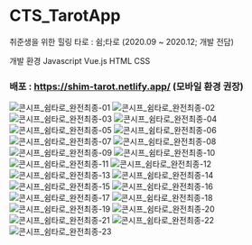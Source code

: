 # CTS_TarotApp
취준생을 위한 힐링 타로 : 쉼;타로
(2020.09 ~ 2020.12; 개발 전담) 

개발 환경
Javascript
Vue.js
HTML CSS

### 배포 : https://shim-tarot.netlify.app/ (모바일 환경 권장)

![콘시프_쉼타로_완전최종-01](https://user-images.githubusercontent.com/37402252/110214192-e4bb7380-7ee6-11eb-9c5d-d62e9b306f8e.jpg)
![콘시프_쉼타로_완전최종-02](https://user-images.githubusercontent.com/37402252/110214193-e5eca080-7ee6-11eb-8120-bebd7ef6a246.jpg)
![콘시프_쉼타로_완전최종-03](https://user-images.githubusercontent.com/37402252/110214194-e6853700-7ee6-11eb-833e-445069c9da91.jpg)
![콘시프_쉼타로_완전최종-04](https://user-images.githubusercontent.com/37402252/110214195-e71dcd80-7ee6-11eb-9bdc-b8558f3aed8b.jpg)
![콘시프_쉼타로_완전최종-05](https://user-images.githubusercontent.com/37402252/110214196-e7b66400-7ee6-11eb-9592-78aa13a79f76.jpg)
![콘시프_쉼타로_완전최종-06](https://user-images.githubusercontent.com/37402252/110214197-e7b66400-7ee6-11eb-8332-88adcc7d4672.jpg)
![콘시프_쉼타로_완전최종-07](https://user-images.githubusercontent.com/37402252/110214198-e84efa80-7ee6-11eb-8b25-0c8923cb1cbb.jpg)
![콘시프_쉼타로_완전최종-08](https://user-images.githubusercontent.com/37402252/110214199-e8e79100-7ee6-11eb-8013-599398a6630c.jpg)
![콘시프_쉼타로_완전최종-09](https://user-images.githubusercontent.com/37402252/110214200-e8e79100-7ee6-11eb-930f-7271200db3e2.jpg)
![콘시프_쉼타로_완전최종-10](https://user-images.githubusercontent.com/37402252/110214201-e9802780-7ee6-11eb-887f-6307abb06250.jpg)
![콘시프_쉼타로_완전최종-11](https://user-images.githubusercontent.com/37402252/110214202-ea18be00-7ee6-11eb-864a-0a6e8d2205c6.jpg)
![콘시프_쉼타로_완전최종-12](https://user-images.githubusercontent.com/37402252/110214203-ea18be00-7ee6-11eb-8abf-20555b360e46.jpg)
![콘시프_쉼타로_완전최종-13](https://user-images.githubusercontent.com/37402252/110214205-eab15480-7ee6-11eb-8b9c-a03a902dc86c.jpg)
![콘시프_쉼타로_완전최종-14](https://user-images.githubusercontent.com/37402252/110214206-eb49eb00-7ee6-11eb-917d-8dd513c4f6e0.jpg)
![콘시프_쉼타로_완전최종-15](https://user-images.githubusercontent.com/37402252/110214207-eb49eb00-7ee6-11eb-89b4-5fa9272467a5.jpg)
![콘시프_쉼타로_완전최종-16](https://user-images.githubusercontent.com/37402252/110214209-ebe28180-7ee6-11eb-8deb-461f06fd8826.jpg)
![콘시프_쉼타로_완전최종-17](https://user-images.githubusercontent.com/37402252/110214210-ebe28180-7ee6-11eb-9b01-8ac93f922bfd.jpg)
![콘시프_쉼타로_완전최종-18](https://user-images.githubusercontent.com/37402252/110214212-ec7b1800-7ee6-11eb-8915-b07e7d36ab45.jpg)
![콘시프_쉼타로_완전최종-19](https://user-images.githubusercontent.com/37402252/110214213-ed13ae80-7ee6-11eb-9566-4573ad049637.jpg)
![콘시프_쉼타로_완전최종-20](https://user-images.githubusercontent.com/37402252/110214214-ed13ae80-7ee6-11eb-8882-5763e83aa667.jpg)
![콘시프_쉼타로_완전최종-21](https://user-images.githubusercontent.com/37402252/110214215-edac4500-7ee6-11eb-844a-67d013c12446.jpg)
![콘시프_쉼타로_완전최종-22](https://user-images.githubusercontent.com/37402252/110214216-ee44db80-7ee6-11eb-8391-421505b983d0.jpg)
![콘시프_쉼타로_완전최종-23](https://user-images.githubusercontent.com/37402252/110214217-eedd7200-7ee6-11eb-93e1-7d8278961f04.jpg)

